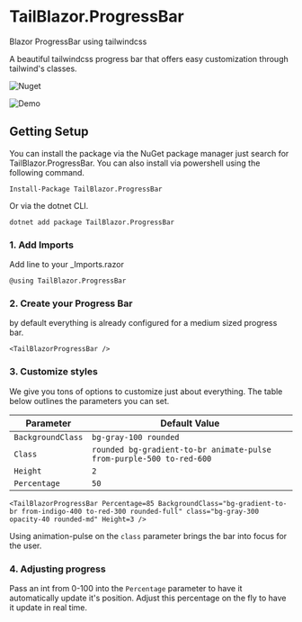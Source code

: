 # TailBlazor.ProgressBar

Blazor ProgressBar using tailwindcss

A beautiful tailwindcss progress bar that offers easy customization through tailwind's classes.

![Nuget](https://img.shields.io/nuget/v/TailBlazor.ProgressBar.svg)

![Demo](screenshot.gif)

## Getting Setup

You can install the package via the NuGet package manager just search for TailBlazor.ProgressBar. You can also install via powershell using the following command.

`Install-Package TailBlazor.ProgressBar`

Or via the dotnet CLI.

`dotnet add package TailBlazor.ProgressBar`

### 1. Add Imports

Add line to your \_Imports.razor

```
@using TailBlazor.ProgressBar
```

### 2. Create your Progress Bar

by default everything is already configured for a medium sized progress bar.

```
<TailBlazorProgressBar />
```

### 3. Customize styles

We give you tons of options to customize just about everything. The table below outlines the parameters you can set.

Parameter | Default Value
--- | ---
`BackgroundClass` | `bg-gray-100 rounded`
`Class` | `rounded bg-gradient-to-br animate-pulse from-purple-500 to-red-600`
`Height` | `2`
`Percentage` |  `50`


```
<TailBlazorProgressBar Percentage=85 BackgroundClass="bg-gradient-to-br from-indigo-400 to-red-300 rounded-full" class="bg-gray-300 opacity-40 rounded-md" Height=3 />
```

Using animation-pulse on the `class` parameter brings the bar into focus for the user.

### 4. Adjusting progress

Pass an int from 0-100 into the `Percentage` parameter to have it automatically update it's position. Adjust this percentage on the fly to have it update in real time.